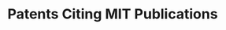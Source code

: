 ---
layout: default
description: 'This collection encompasses patents that cite the scholarly works of
  Massachusetts Institute of Technology. '
title: Patents Citing MIT Publications
url: https://www.lens.org/lens/search/patent/list?collectionId=22790&p=0&n=10
uuid: 6476ac03-71ee-4480-b2aa-e25871179689
---